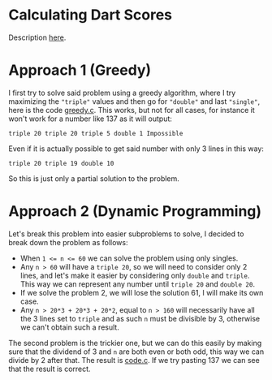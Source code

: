 # Calculating Dart Scores

Description [here](https://itacpc22.kattis.com/contests/wdqnr2/problems/calculatingdartscores).

# Approach 1 (Greedy)

I first try to solve said problem using a greedy algorithm, where I try maximizing the `"triple"` values and then go for `"double"` and last `"single"`, here is the code [greedy.c](./greedy.c). This works, but not for all cases, for instance it won't work for a number like 137 as it will output:

`triple 20
triple 20
triple 5
double 1
Impossible`

Even if it is actually possible to get said number with only 3 lines in this way:

`triple 20
triple 19
double 10`

So this is just only a partial solution to the problem.

# Approach 2 (Dynamic Programming)

Let's break this problem into easier subproblems to solve, I decided to break down the problem as follows:

- When `1 <= n <= 60` we can solve the problem using only singles.
- Any `n > 60` will have a `triple 20`, so we will need to consider only 2 lines, and let's make it easier by considering only `double` and `triple`. This way we can represent any number until `triple 20` and `double 20`.
- If we solve the problem 2, we will lose the solution 61, I will make its own case.
- Any `n > 20*3 + 20*3 + 20*2`, equal to `n > 160` will necessarily have all the 3 lines set to `triple` and as such `n` must be divisible by 3, otherwise we can't obtain such a result.

The second problem is the trickier one, but we can do this easily by making sure that the dividend of 3 and `n` are both even or both odd, this way we can divide by 2 after that. The result is [code.c](./code.c). If we try pasting 137 we can see that the result is correct.